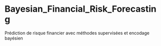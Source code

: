 # Bayesian_Financial_Risk_Forecasting
Prédiction de risque financier avec méthodes supervisées et encodage bayésien
